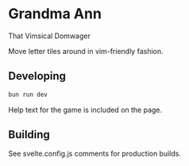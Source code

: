 # Grandma Ann

That Vimsical Domwager

Move letter tiles around in vim-friendly fashion.

## Developing

```bash
bun run dev
```

Help text for the game is included on the page.

## Building

See svelte.config.js comments for production builds.
